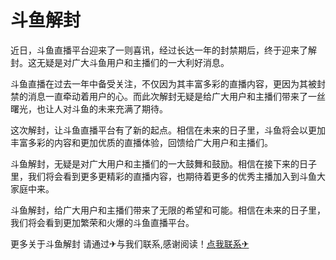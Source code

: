 # 斗鱼解封

近日，斗鱼直播平台迎来了一则喜讯，经过长达一年的封禁期后，终于迎来了解封。这无疑是对广大斗鱼用户和主播们的一大利好消息。

斗鱼直播在过去一年中备受关注，不仅因为其丰富多彩的直播内容，更因为其被封禁的消息一直牵动着用户的心。而此次解封无疑是给广大用户和主播们带来了一丝曙光，也让人对斗鱼的未来充满了期待。

这次解封，让斗鱼直播平台有了新的起点。相信在未来的日子里，斗鱼将会以更加丰富多彩的内容和更加优质的直播体验，回馈给广大用户和主播们。

斗鱼解封，无疑是对广大用户和主播们的一大鼓舞和鼓励。相信在接下来的日子里，我们将会看到更多更精彩的直播内容，也期待着更多的优秀主播加入到斗鱼大家庭中来。

斗鱼解封，给广大用户和主播们带来了无限的希望和可能。相信在未来的日子里，我们将会看到更加繁荣和火爆的斗鱼直播平台。

更多关于斗鱼解封 请通过✈与我们联系,感谢阅读！[点我联系✈](https://s.k02.cc)